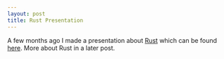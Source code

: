 ```yaml
---
layout: post
title: Rust Presentation 
---
```


A few months ago I made a presentation about [Rust](https://www.rust-lang.org) which can be found [here](http://prodbg.com/rust_pres/index.html). More about Rust in a later post.
